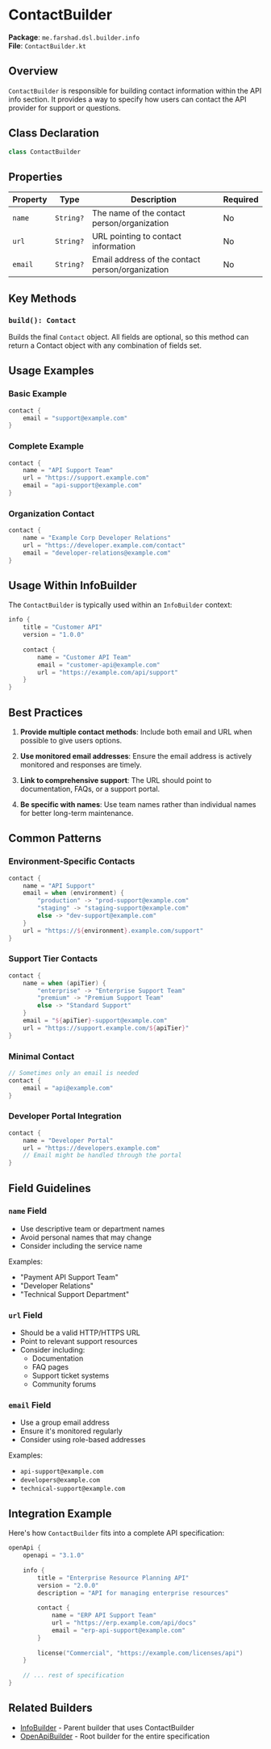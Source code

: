 # ContactBuilder

**Package**: `me.farshad.dsl.builder.info`  
**File**: `ContactBuilder.kt`

## Overview

`ContactBuilder` is responsible for building contact information within the API info section. It provides a way to specify how users can contact the API provider for support or questions.

## Class Declaration

```kotlin
class ContactBuilder
```

## Properties

| Property | Type | Description | Required |
|----------|------|-------------|----------|
| `name` | `String?` | The name of the contact person/organization | No |
| `url` | `String?` | URL pointing to contact information | No |
| `email` | `String?` | Email address of the contact person/organization | No |

## Key Methods

### `build(): Contact`
Builds the final `Contact` object. All fields are optional, so this method can return a Contact object with any combination of fields set.

## Usage Examples

### Basic Example

```kotlin
contact {
    email = "support@example.com"
}
```

### Complete Example

```kotlin
contact {
    name = "API Support Team"
    url = "https://support.example.com"
    email = "api-support@example.com"
}
```

### Organization Contact

```kotlin
contact {
    name = "Example Corp Developer Relations"
    url = "https://developer.example.com/contact"
    email = "developer-relations@example.com"
}
```

## Usage Within InfoBuilder

The `ContactBuilder` is typically used within an `InfoBuilder` context:

```kotlin
info {
    title = "Customer API"
    version = "1.0.0"
    
    contact {
        name = "Customer API Team"
        email = "customer-api@example.com"
        url = "https://example.com/api/support"
    }
}
```

## Best Practices

1. **Provide multiple contact methods**: Include both email and URL when possible to give users options.

2. **Use monitored email addresses**: Ensure the email address is actively monitored and responses are timely.

3. **Link to comprehensive support**: The URL should point to documentation, FAQs, or a support portal.

4. **Be specific with names**: Use team names rather than individual names for better long-term maintenance.

## Common Patterns

### Environment-Specific Contacts

```kotlin
contact {
    name = "API Support"
    email = when (environment) {
        "production" -> "prod-support@example.com"
        "staging" -> "staging-support@example.com"
        else -> "dev-support@example.com"
    }
    url = "https://${environment}.example.com/support"
}
```

### Support Tier Contacts

```kotlin
contact {
    name = when (apiTier) {
        "enterprise" -> "Enterprise Support Team"
        "premium" -> "Premium Support Team"
        else -> "Standard Support"
    }
    email = "${apiTier}-support@example.com"
    url = "https://support.example.com/${apiTier}"
}
```

### Minimal Contact

```kotlin
// Sometimes only an email is needed
contact {
    email = "api@example.com"
}
```

### Developer Portal Integration

```kotlin
contact {
    name = "Developer Portal"
    url = "https://developers.example.com"
    // Email might be handled through the portal
}
```

## Field Guidelines

### `name` Field
- Use descriptive team or department names
- Avoid personal names that may change
- Consider including the service name

Examples:
- "Payment API Support Team"
- "Developer Relations"
- "Technical Support Department"

### `url` Field
- Should be a valid HTTP/HTTPS URL
- Point to relevant support resources
- Consider including:
  - Documentation
  - FAQ pages
  - Support ticket systems
  - Community forums

### `email` Field
- Use a group email address
- Ensure it's monitored regularly
- Consider using role-based addresses

Examples:
- `api-support@example.com`
- `developers@example.com`
- `technical-support@example.com`

## Integration Example

Here's how `ContactBuilder` fits into a complete API specification:

```kotlin
openApi {
    openapi = "3.1.0"
    
    info {
        title = "Enterprise Resource Planning API"
        version = "2.0.0"
        description = "API for managing enterprise resources"
        
        contact {
            name = "ERP API Support Team"
            url = "https://erp.example.com/api/docs"
            email = "erp-api-support@example.com"
        }
        
        license("Commercial", "https://example.com/licenses/api")
    }
    
    // ... rest of specification
}
```

## Related Builders

- [InfoBuilder](InfoBuilder.md) - Parent builder that uses ContactBuilder
- [OpenApiBuilder](OpenApiBuilder.md) - Root builder for the entire specification